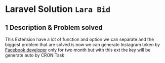 # Laravel Solution ``Lara Bid``

## 1 Description & Problem solved 
This Extension have a lot of function and option we can separate and the biggest problem that are solved is now we can generate Instagram token by  [Facebook developer](https://developers.facebook.com/) only for two month but with this ext the key will be generate auto by CRON Task
